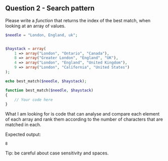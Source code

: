 ## Question 2 - Search pattern

Please write a *function* that returns the index of the best match, when looking at an array of values.

```php
$needle = "London, England, uk";


$haystack = array(
	1 => array("London", "Ontario", "Canada"),
	8 => array("Greater London", "England", "UK"),
	4 => array("London", "England", "United Kingdom"),
	9 => array("London", "California", "United States")
);

echo best_match($needle, $haystack);

function best_match($needle, $haystack)
{
	// Your code here
}
```

What I am looking for is code that can analyse and compare each element of each array
and rank them according to the number of characters that are matched in each.

Expected output: 
```
8
```
Tip: be careful about case sensitivity and spaces.
